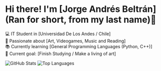 # Hi there! I'm [Jorge Andrés Beltrán] (Ran for short, from my last name)👋

💻 IT Student in [Universidad De Los Andes / Chile]  
🚀 Passionate about [Art, Videogames, Music and Reading]  
📚 Currently learning [General Programming Languages (Python, C++)]  
🎯 Current goal: [Finish Studying / Make a living of art]  

![GitHub Stats](https://github-readme-stats.vercel.app/api?username=cosmiczenith&show_icons=true&theme=radical)
![Top Languages](https://github-readme-stats.vercel.app/api/top-langs/?username=cosmiczenith&layout=compact&theme=radical)

<!--
**Ran-L0g/Ran-L0g** is a ✨ _special_ ✨ repository because its `README.md` (this file) appears on your GitHub profile.

Here are some ideas to get you started:

- 🔭 I’m currently working on ...
- 🌱 I’m currently learning ...
- 👯 I’m looking to collaborate on ...
- 🤔 I’m looking for help with ...
- 💬 Ask me about ...
- 📫 How to reach me: ...
- 😄 Pronouns: ...
- ⚡ Fun fact: ...
-->
